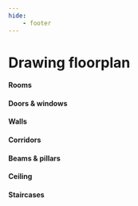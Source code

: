 ```yaml
---
hide:
    - footer
---
```


# Drawing floorplan

#### Rooms
#### Doors & windows
#### Walls
#### Corridors
#### Beams & pillars
#### Ceiling
#### Staircases